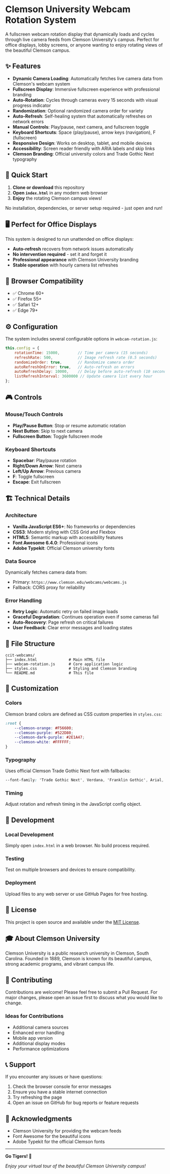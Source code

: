 # Clemson University Webcam Rotation System

A fullscreen webcam rotation display that dynamically loads and cycles through live camera feeds from Clemson University's campus. Perfect for office displays, lobby screens, or anyone wanting to enjoy rotating views of the beautiful Clemson campus.

## ✨ Features

- **Dynamic Camera Loading**: Automatically fetches live camera data from Clemson's webcam system
- **Fullscreen Display**: Immersive fullscreen experience with professional branding
- **Auto-Rotation**: Cycles through cameras every 15 seconds with visual progress indicator
- **Randomization**: Optional randomized camera order for variety
- **Auto-Refresh**: Self-healing system that automatically refreshes on network errors
- **Manual Controls**: Play/pause, next camera, and fullscreen toggle
- **Keyboard Shortcuts**: Space (play/pause), arrow keys (navigation), F (fullscreen)
- **Responsive Design**: Works on desktop, tablet, and mobile devices
- **Accessibility**: Screen reader friendly with ARIA labels and skip links
- **Clemson Branding**: Official university colors and Trade Gothic Next typography

## 🚀 Quick Start

1. **Clone or download** this repository
2. **Open `index.html`** in any modern web browser
3. **Enjoy** the rotating Clemson campus views!

No installation, dependencies, or server setup required - just open and run!

## 🖥️ Perfect for Office Displays

This system is designed to run unattended on office displays:
- **Auto-refresh** recovers from network issues automatically
- **No intervention required** - set it and forget it
- **Professional appearance** with Clemson University branding
- **Stable operation** with hourly camera list refreshes

## 📱 Browser Compatibility

- ✅ Chrome 60+
- ✅ Firefox 55+
- ✅ Safari 12+
- ✅ Edge 79+

## ⚙️ Configuration

The system includes several configurable options in `webcam-rotation.js`:

```javascript
this.config = {
    rotationTime: 15000,        // Time per camera (15 seconds)
    refreshRate: 500,           // Image refresh rate (0.5 seconds)
    randomizeOrder: true,       // Randomize camera order
    autoRefreshOnError: true,   // Auto-refresh on errors
    autoRefreshDelay: 10000,    // Delay before auto-refresh (10 seconds)
    listRefreshInterval: 3600000 // Update camera list every hour
};
```

## 🎮 Controls

### Mouse/Touch Controls
- **Play/Pause Button**: Stop or resume automatic rotation
- **Next Button**: Skip to next camera
- **Fullscreen Button**: Toggle fullscreen mode

### Keyboard Shortcuts
- **Spacebar**: Play/pause rotation
- **Right/Down Arrow**: Next camera
- **Left/Up Arrow**: Previous camera
- **F**: Toggle fullscreen
- **Escape**: Exit fullscreen

## 🏗️ Technical Details

### Architecture
- **Vanilla JavaScript ES6+**: No frameworks or dependencies
- **CSS3**: Modern styling with CSS Grid and Flexbox
- **HTML5**: Semantic markup with accessibility features
- **Font Awesome 6.4.0**: Professional icons
- **Adobe Typekit**: Official Clemson university fonts

### Data Source
Dynamically fetches camera data from:
- Primary: `https://www.clemson.edu/webcams/webcams.js`
- Fallback: CORS proxy for reliability

### Error Handling
- **Retry Logic**: Automatic retry on failed image loads
- **Graceful Degradation**: Continues operation even if some cameras fail
- **Auto-Recovery**: Page refresh on critical failures
- **User Feedback**: Clear error messages and loading states

## 📁 File Structure

```
ccit-webcams/
├── index.html              # Main HTML file
├── webcam-rotation.js      # Core application logic
├── styles.css              # Styling and Clemson branding
└── README.md               # This file
```

## 🎨 Customization

### Colors
Clemson brand colors are defined as CSS custom properties in `styles.css`:
```css
:root {
    --clemson-orange: #F56600;
    --clemson-purple: #522D80;
    --clemson-dark-purple: #2E1A47;
    --clemson-white: #FFFFFF;
}
```

### Typography
Uses official Clemson Trade Gothic Next font with fallbacks:
```css
--font-family: 'Trade Gothic Next', Verdana, 'Franklin Gothic', Arial, sans-serif;
```

### Timing
Adjust rotation and refresh timing in the JavaScript config object.

## 🔧 Development

### Local Development
Simply open `index.html` in a web browser. No build process required.

### Testing
Test on multiple browsers and devices to ensure compatibility.

### Deployment
Upload files to any web server or use GitHub Pages for free hosting.

## 📝 License

This project is open source and available under the [MIT License](LICENSE).

## 🎓 About Clemson University

Clemson University is a public research university in Clemson, South Carolina. Founded in 1889, Clemson is known for its beautiful campus, strong academic programs, and vibrant campus life.

## 🤝 Contributing

Contributions are welcome! Please feel free to submit a Pull Request. For major changes, please open an issue first to discuss what you would like to change.

### Ideas for Contributions
- Additional camera sources
- Enhanced error handling
- Mobile app version
- Additional display modes
- Performance optimizations

## 📞 Support

If you encounter any issues or have questions:
1. Check the browser console for error messages
2. Ensure you have a stable internet connection
3. Try refreshing the page
4. Open an issue on GitHub for bug reports or feature requests

## 🌟 Acknowledgments

- Clemson University for providing the webcam feeds
- Font Awesome for the beautiful icons
- Adobe Typekit for the official Clemson fonts

---

**Go Tigers! 🐅**

*Enjoy your virtual tour of the beautiful Clemson University campus!*